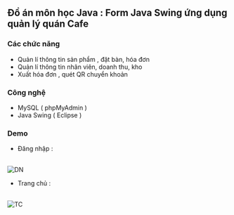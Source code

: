 
## Đồ án môn học Java : Form Java Swing ứng dụng quản lý quán Cafe 


### Các chức năng

- Quản lí thông tin sản phẩm , đặt bàn, hóa đơn
- Quản lí thông tin nhân viên, doanh thu, kho  
- Xuất hóa đơn , quét QR chuyển khoản



### Công nghệ

- MySQL ( phpMyAdmin )
- Java Swing ( Eclipse )


### Demo

- Đăng nhập : <br>  <br>

![DN](https://github.com/user-attachments/assets/e0c55b12-ebf5-48b3-b24d-a66b10b3d457)

- Trang chủ : <br>  <br>

![TC](https://github.com/user-attachments/assets/e5c6b4fb-0030-4bc5-adb9-675acdab88fc)
